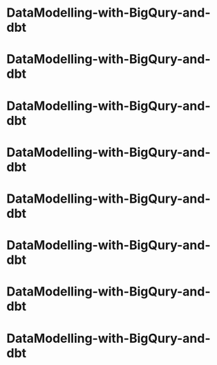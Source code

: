 # DataModelling-with-BigQury-and-dbt
# DataModelling-with-BigQury-and-dbt
# DataModelling-with-BigQury-and-dbt
# DataModelling-with-BigQury-and-dbt
# DataModelling-with-BigQury-and-dbt
# DataModelling-with-BigQury-and-dbt
# DataModelling-with-BigQury-and-dbt
# DataModelling-with-BigQury-and-dbt
